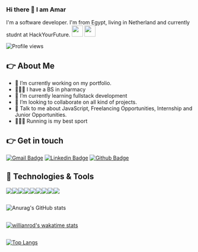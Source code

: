 ### Hi there 👋 I am Amar

I'm a software developer. I'm from Egypt, living in Netherland and currently studnt at HackYourFuture.
<img src="https://raw.githubusercontent.com/<OWNER>/<OWNER>/master/what'sup.gif" width="30px">
<img src="https://raw.githubusercontent.com/MartinHeinz/MartinHeinz/master/wave.gif" width="30px">

![Profile views](https://gpvc.arturio.dev/Amar-Mahdy)

## 👉 About Me

- 🔭 I’m currently working on my portfolio.
- 👨🏼‍🎓 I have a BS in pharmacy
- 🌱 I’m currently learning fullstack development
- 👯 I’m looking to collaborate on all kind of projects.
- 💬 Talk to me about JavaScript, Freelancing Opportunities, Internship and Junior Opportunities.
- 🏃🏼‍♂️ Running is my best sport 

## 👉 Get in touch 
[![Gmail Badge](https://img.shields.io/badge/-ammaradel805@gmail.com-c14438?style=flat&logo=Gmail&logoColor=white&link=mailto:ammaradel805@gmail.com)](mailto:ammaradel805@gmail.com) 
[![Linkedin Badge](https://img.shields.io/badge/-https://www.linkedin.com/in/amaribrahim55/-0072b1?style=flat&logo=Linkedin&logoColor=white&link=https://www.linkedin.com/in/https://www.linkedin.com/in/amaribrahim55//)](https://www.linkedin.com/in/https://www.linkedin.com/in/amaribrahim55//) [![Github Badge](https://img.shields.io/badge/-https://github.com/AmarMahdy-grey?style=flat&logo=github&logoColor=white&link=https://github.com/https://github.com/AmarMahdy/)](https://www.github.com/https://github.com/AmarMahdy/)

## 🔧 Technologies & Tools
<img src="https://img.icons8.com/color/48/000000/css3.png"/><img src="https://img.icons8.com/color/48/000000/html-5--v1.png"/><img src="https://img.icons8.com/color/48/000000/bootstrap.png"/><img src="https://img.icons8.com/color/48/000000/nodejs.png"/><img src="https://img.icons8.com/color/48/000000/javascript--v1.png"/><img src="https://img.icons8.com/officel/48/000000/mysql.png"/><img src="https://img.icons8.com/color/48/000000/mongodb.png"/><img src="https://img.icons8.com/officel/48/000000/react.png"/><img src="https://img.icons8.com/color-glass/48/000000/github.png"/>

## 
![Anurag's GitHub stats](https://github-readme-stats.vercel.app/api?username=Amar-Mahdy&show_icons=true&theme=radical)  
##
[![willianrod's wakatime stats](https://github-readme-stats.vercel.app/api/wakatime?username=amar_mahdy&show_icons=true&theme=radical)](https://github.com/anuraghazra/github-readme-stats)

##
[![Top Langs](https://github-readme-stats.vercel.app/api/top-langs/?username=Amar-Mahdy&theme=radical)](https://github.com/anuraghazra/github-readme-stats)



